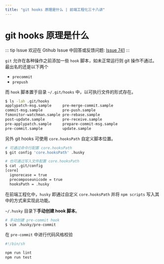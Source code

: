 ```yaml
---
title: "git hooks 原理是什么 | 前端工程化三十八讲"
---
```


# git hooks 原理是什么

::: tip Issue
欢迎在 Gtihub Issue 中回答或反馈问题: [Issue 741](https://github.com/shfshanyue/Daily-Question/issues/741)
:::

`git` 允许在各种操作之前添加一些 `hook` 脚本，如未正常运行则 git 操作不通过。最出名的还是以下两个

- `precommit`
- `prepush`

而 `hook` 脚本置于目录 `~/.git/hooks` 中，以可执行文件的形式存在。

```bash
$ ls -lah .git/hooks
applypatch-msg.sample     pre-merge-commit.sample
commit-msg.sample         pre-push.sample
fsmonitor-watchman.sample pre-rebase.sample
post-update.sample        pre-receive.sample
pre-applypatch.sample     prepare-commit-msg.sample
pre-commit.sample         update.sample
```

另外 git hooks 可使用 `core.hooksPath` 自定义脚本位置。

```bash
# 可通过命令行配置 core.hooksPath
$ git config 'core.hooksPath' .husky

# 也可通过写入文件配置 core.hooksPath
$ cat .git/config
[core]
  ignorecase = true
  precomposeunicode = true
  hooksPath = .husky
```

在前端工程化中，`husky` 即通过自定义 `core.hooksPath` 并将 `npm scripts` 写入其中的方式来实现此功能。

`~/.husky` 目录下**手动创建 hook 脚本**。

```bash
# 手动创建 pre-commit hook
$ vim .husky/pre-commit
```

在 `pre-commit` 中进行代码风格校验

```bash
#!/bin/sh

npm run lint
npm run test
```
